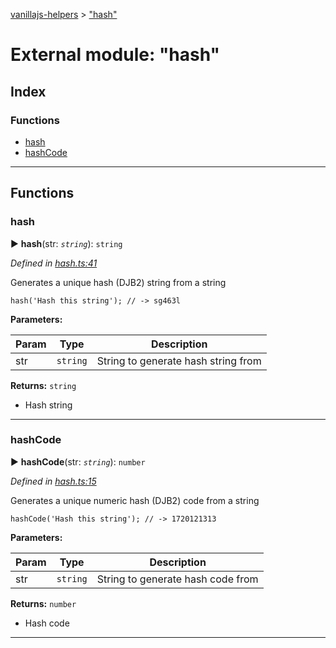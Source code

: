 [vanillajs-helpers](../README.md) > ["hash"](../modules/_hash_.md)



# External module: "hash"

## Index

### Functions

* [hash](_hash_.md#hash)
* [hashCode](_hash_.md#hashcode)



---
## Functions
<a id="hash"></a>

###  hash

► **hash**(str: *`string`*): `string`



*Defined in [hash.ts:41](https://github.com/Tokimon/vanillajs-helpers/blob/17062f0/hash.ts#L41)*



Generates a unique hash (DJB2) string from a string

    hash('Hash this string'); // -> sg463l


**Parameters:**

| Param | Type | Description |
| ------ | ------ | ------ |
| str | `string`   |  String to generate hash string from |





**Returns:** `string`
- Hash string






___

<a id="hashcode"></a>

###  hashCode

► **hashCode**(str: *`string`*): `number`



*Defined in [hash.ts:15](https://github.com/Tokimon/vanillajs-helpers/blob/17062f0/hash.ts#L15)*



Generates a unique numeric hash (DJB2) code from a string

    hashCode('Hash this string'); // -> 1720121313


**Parameters:**

| Param | Type | Description |
| ------ | ------ | ------ |
| str | `string`   |  String to generate hash code from |





**Returns:** `number`
- Hash code






___


